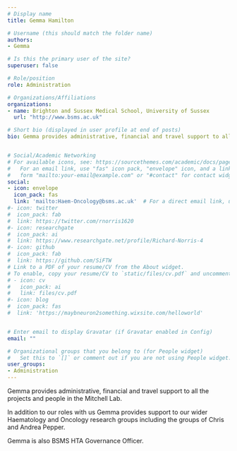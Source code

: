 ```yaml
---
# Display name
title: Gemma Hamilton

# Username (this should match the folder name)
authors:
- Gemma

# Is this the primary user of the site?
superuser: false

# Role/position
role: Administration

# Organizations/Affiliations
organizations:
- name: Brighton and Sussex Medical School, University of Sussex
  url: "http://www.bsms.ac.uk"

# Short bio (displayed in user profile at end of posts)
bio: Gemma provides administrative, financial and travel support to all the projects and people in the Mitchell Lab. In addition to her roles with us, Gemma provides support to our wider Haematology and Oncology research groups including the groups of Chris and Andrea Pepper. Gemma is also BSMS HTA Governance Officer.


# Social/Academic Networking
# For available icons, see: https://sourcethemes.com/academic/docs/page-builder/#icons
#   For an email link, use "fas" icon pack, "envelope" icon, and a link in the
#   form "mailto:your-email@example.com" or "#contact" for contact widget.
social:
- icon: envelope
  icon_pack: fas
  link: 'mailto:Haem-Oncology@bsms.ac.uk'  # For a direct email link, use "mailto:".
#- icon: twitter
#  icon_pack: fab
#  link: https://twitter.com/rnorris1620
#- icon: researchgate
#  icon_pack: ai
#  link: https://www.researchgate.net/profile/Richard-Norris-4
#- icon: github
#  icon_pack: fab
#  link: https://github.com/SiFTW
# Link to a PDF of your resume/CV from the About widget.
# To enable, copy your resume/CV to `static/files/cv.pdf` and uncomment the lines below.
# - icon: cv
#   icon_pack: ai
#   link: files/cv.pdf
#- icon: blog
#  icon_pack: fas
#  link: 'https://maybneuron2something.wixsite.com/helloworld'


# Enter email to display Gravatar (if Gravatar enabled in Config)
email: ""

# Organizational groups that you belong to (for People widget)
#   Set this to `[]` or comment out if you are not using People widget.
user_groups:
- Administration
---
```

Gemma provides administrative, financial and travel support to all the projects and people in the Mitchell Lab. 

In addition to our roles with us Gemma provides support to our wider Haematology and Oncology research groups including the groups of Chris and Andrea Pepper. 

Gemma is also BSMS HTA Governance Officer.
